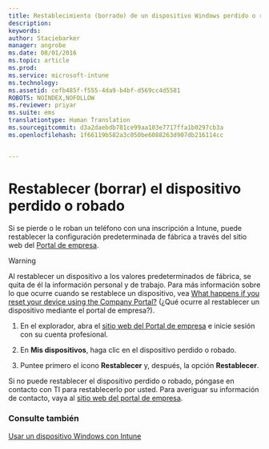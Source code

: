 ```yaml
---
title: Restablecimiento (borrado) de un dispositivo Windows perdido o robado | Microsoft Intune
description: 
keywords: 
author: Staciebarker
manager: angrobe
ms.date: 08/01/2016
ms.topic: article
ms.prod: 
ms.service: microsoft-intune
ms.technology: 
ms.assetid: cefb485f-f555-4da9-b4bf-d569cc4d5581
ROBOTS: NOINDEX,NOFOLLOW
ms.reviewer: priyar
ms.suite: ems
translationtype: Human Translation
ms.sourcegitcommit: d3a2daebdb781ce99aa103e7717ffa1b0297cb3a
ms.openlocfilehash: 1f66119b582a3c050be6088263d907db216114cc


---
```



# Restablecer (borrar) el dispositivo perdido o robado

Si se pierde o le roban un teléfono con una inscripción a Intune, puede restablecer la configuración predeterminada de fábrica a través del sitio web del [Portal de empresa](http://portal.manage.microsoft.com).


> [!WARNING]
> Al restablecer un dispositivo a los valores predeterminados de fábrica, se quita de él la información personal y de trabajo. Para más información sobre lo que ocurre cuando se restablece un dispositivo, vea [What happens if you reset your device using the Company Portal?](what-happens-if-you-reset-your-device-using-the-company-portal-windows.md) (¿Qué ocurre al restablecer un dispositivo mediante el portal de empresa?).


1.  En el explorador, abra el [sitio web del Portal de empresa](http://portal.manage.microsoft.com) e inicie sesión con su cuenta profesional.

2.  En **Mis dispositivos**, haga clic en el dispositivo perdido o robado.

3.  Puntee primero el icono **Restablecer** y, después, la opción **Restablecer**.

Si no puede restablecer el dispositivo perdido o robado, póngase en contacto con TI para restablecerlo por usted. Para averiguar su información de contacto, vaya al [sitio web del portal de empresa](http://portal.manage.microsoft.com).

### Consulte también
[Usar un dispositivo Windows con Intune](using-your-windows-device-with-intune.md)



<!--HONumber=Aug16_HO4-->


